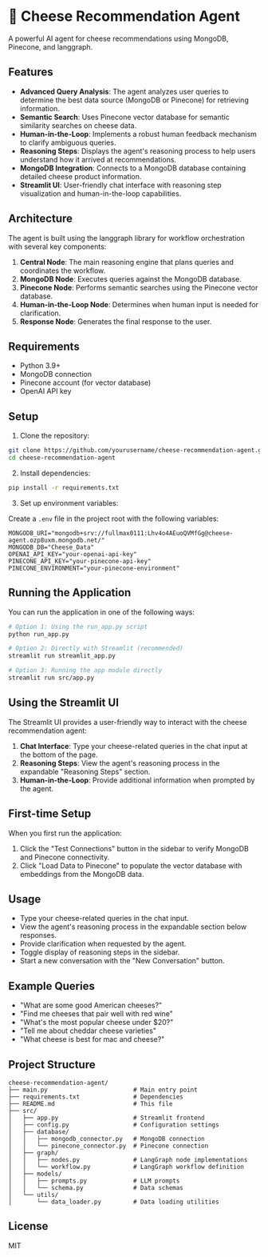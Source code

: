 # 🧀 Cheese Recommendation Agent

A powerful AI agent for cheese recommendations using MongoDB, Pinecone, and langgraph.

## Features

- **Advanced Query Analysis**: The agent analyzes user queries to determine the best data source (MongoDB or Pinecone) for retrieving information.
- **Semantic Search**: Uses Pinecone vector database for semantic similarity searches on cheese data.
- **Human-in-the-Loop**: Implements a robust human feedback mechanism to clarify ambiguous queries.
- **Reasoning Steps**: Displays the agent's reasoning process to help users understand how it arrived at recommendations.
- **MongoDB Integration**: Connects to a MongoDB database containing detailed cheese product information.
- **Streamlit UI**: User-friendly chat interface with reasoning step visualization and human-in-the-loop capabilities.

## Architecture

The agent is built using the langgraph library for workflow orchestration with several key components:

1. **Central Node**: The main reasoning engine that plans queries and coordinates the workflow.
2. **MongoDB Node**: Executes queries against the MongoDB database.
3. **Pinecone Node**: Performs semantic searches using the Pinecone vector database.
4. **Human-in-the-Loop Node**: Determines when human input is needed for clarification.
5. **Response Node**: Generates the final response to the user.

## Requirements

- Python 3.9+
- MongoDB connection
- Pinecone account (for vector database)
- OpenAI API key

## Setup

1. Clone the repository:

```bash
git clone https://github.com/yourusername/cheese-recommendation-agent.git
cd cheese-recommendation-agent
```

2. Install dependencies:

```bash
pip install -r requirements.txt
```

3. Set up environment variables:

Create a `.env` file in the project root with the following variables:

```
MONGODB_URI="mongodb+srv://fullmax0111:Lhv4o4AEuoQVMfGg@cheese-agent.ozp8uxm.mongodb.net/"
MONGODB_DB="Cheese_Data"
OPENAI_API_KEY="your-openai-api-key"
PINECONE_API_KEY="your-pinecone-api-key"
PINECONE_ENVIRONMENT="your-pinecone-environment"
```

## Running the Application

You can run the application in one of the following ways:

```bash
# Option 1: Using the run_app.py script
python run_app.py

# Option 2: Directly with Streamlit (recommended)
streamlit run streamlit_app.py

# Option 3: Running the app module directly
streamlit run src/app.py
```

## Using the Streamlit UI

The Streamlit UI provides a user-friendly way to interact with the cheese recommendation agent:

1. **Chat Interface**: Type your cheese-related queries in the chat input at the bottom of the page.
2. **Reasoning Steps**: View the agent's reasoning process in the expandable "Reasoning Steps" section.
3. **Human-in-the-Loop**: Provide additional information when prompted by the agent.

## First-time Setup

When you first run the application:

1. Click the "Test Connections" button in the sidebar to verify MongoDB and Pinecone connectivity.
2. Click "Load Data to Pinecone" to populate the vector database with embeddings from the MongoDB data.

## Usage

- Type your cheese-related queries in the chat input.
- View the agent's reasoning process in the expandable section below responses.
- Provide clarification when requested by the agent.
- Toggle display of reasoning steps in the sidebar.
- Start a new conversation with the "New Conversation" button.

## Example Queries

- "What are some good American cheeses?"
- "Find me cheeses that pair well with red wine"
- "What's the most popular cheese under $20?"
- "Tell me about cheddar cheese varieties"
- "What cheese is best for mac and cheese?"

## Project Structure

```
cheese-recommendation-agent/
├── main.py                        # Main entry point
├── requirements.txt               # Dependencies
├── README.md                      # This file
├── src/
│   ├── app.py                     # Streamlit frontend
│   ├── config.py                  # Configuration settings
│   ├── database/
│   │   ├── mongodb_connector.py   # MongoDB connection
│   │   └── pinecone_connector.py  # Pinecone connection
│   ├── graph/
│   │   ├── nodes.py               # LangGraph node implementations
│   │   └── workflow.py            # LangGraph workflow definition
│   ├── models/
│   │   ├── prompts.py             # LLM prompts
│   │   └── schema.py              # Data schemas
│   └── utils/
│       └── data_loader.py         # Data loading utilities
```

## License

MIT 